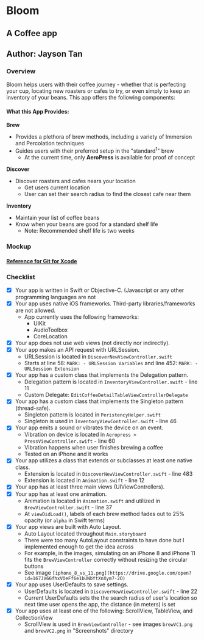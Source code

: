 # Bloom
## A Coffee app
## Author: Jayson Tan

### Overview
Bloom helps users with their coffee journey - whether that is perfecting your cup, locating new roasters or cafes to try, or even simply to keep an inventory of your beans. This app offers the following components: 

#### What this App Provides:

**Brew**
- Provides a plethora of brew methods, including a variety of Immersion and Percolation techniques
- Guides users with their preferred setup in the "standard<sup>1</sup>" brew 
    - At the current time, only **AeroPress** is available for proof of concept

**Discover**
- Discover roasters and cafes nears your location 
    - Get users current location
    - User can set their search radius to find the closest cafe near them
    
**Inventory**
- Maintain your list of coffee beans
- Know when your beans are good for a standard shelf life 
    - Note: Recommended shelf life is two weeks 

### Mockup

#### [Reference for Git for Xcode](https://www.raywenderlich.com/675-how-to-use-git-source-control-with-xcode-9#toc-anchor-008)


### Checklist

- [x] Your app is written in Swift or Objective-C. (Javascript or any other programming languages are not 
- [x] Your app uses native iOS frameworks. Third-party libraries/frameworks are not allowed.
    - App currently uses the following frameworks:
        - UIKit 
        - AudioToolbox
        - CoreLocation
- [x] Your app does not use web views (not directly nor indirectly).
- [x] Your app makes an API request with URLSession.
    - URLSession is located in `DiscoverNewViewController.swift` 
    - Starts at line 58: `MARK: - URLSession Variables` and line 452: `MARK: - URLSession Extension` 
- [x] Your app has a custom class that implements the Delegation pattern.
    - Delegation pattern is located in `InventoryViewController.swift` - line 11
    - Custom Delegate: `EditCoffeeDetailTableViewControllerDelegate`
- [x] Your app has a custom class that implements the Singleton pattern (thread-safe).
    - Singleton pattern is located in `PeristencyHelper.swift`
    - Singleton is used in `InventoryViewController.swift` - line 46
- [x] Your app emits a sound or vibrates the device on an event.
    - Vibration on device is located in `Aeropress > PressViewController.swift` - line 60
    - Vibration happens when user finishes brewing a coffee
    - Tested on an iPhone and it works
- [x] Your app utilizes a class that extends or subclasses at least one native class.
    - Extension is located in `DiscoverNewViewController.swift` - line 483
    - Extension is located in `Animation.swift` - line 12
- [x] Your app has at least three main views (UIViewControllers).
- [x] Your app has at least one animation.
    - Animation is located in `Animation.swift` and utilized in `BrewViewController.swift` - line 37
    - At `viewDidLoad()`, labels of each brew method fades out to 25% opacity (or `alpha` in Swift terms)
- [x] Your app views are built with Auto Layout.
    - Auto Layout located throughout `Main.storyboard`
    - There were too many AutoLayout constraints to have done but I implemented enough to get the idea across
    - For example, in the images, simulating on an iPhone 8 and iPhone 11 fits the `BrewViewController` correctly without resizing the circular buttons
    - See image `[iphone_8_vs_11.png](https://drive.google.com/open?id=167JV66fhxVOeFf6e1bUNbYtXnXym7-2O)`
- [x] Your app uses UserDefaults to save settings.
    - UserDefaults is located in `DiscoverNewViewController.swift` - line 22
    - Current UserDefaults sets the the search radius of user's location so next time user opens the app, the distance (in meters) is set
- [x] Your app uses at least one of the following: ScrollView, TableView, and CollectionView
    - ScrollView is used in `BrewViewController` - see images `brewVC1.png` and `brewVC2.png` in "Screenshots" directory 


